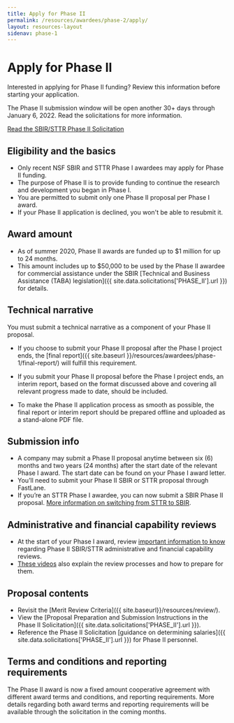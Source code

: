 ```yaml
---
title: Apply for Phase II
permalink: /resources/awardees/phase-2/apply/
layout: resources-layout
sidenav: phase-1
---
```


# Apply for Phase II

Interested in applying for Phase II funding? Review this information before starting your application.

The Phase II submission window will be open another 30+ days through January 6, 2022. Read the solicitations for more information.

<a class="usa-button usa-button-primary button-arrow" href="{{ site.data.solicitations['SBIR_STTR'].url }}">
  Read the SBIR/STTR Phase II Solicitation</a>

## Eligibility and the basics

- Only recent NSF SBIR and STTR Phase I awardees may apply for Phase II funding.
- The purpose of Phase II is to provide funding to continue the research and development you began in Phase I.
- You are permitted to submit only one Phase II proposal per Phase I award.
- If your Phase II application is declined, you won't be able to resubmit it.

## Award amount 

- As of summer 2020, Phase II awards are funded up to $1 million for up to 24 months.
- This amount includes up to $50,000 to be used by the Phase II awardee for commercial assistance under the SBIR [Technical and Business Assistance (TABA) legislation]({{ site.data.solicitations['PHASE_II'].url }}) for details.

## Technical narrative 

You must submit a technical narrative as a component of your Phase II proposal.  

- If you choose to submit your Phase II proposal after the Phase I project ends, the [final report]({{ site.baseurl }}/resources/awardees/phase-1/final-report/) will fulfill this requirement.  

- If you submit your Phase II proposal before the Phase I project ends, an interim report, based on the format discussed above and covering all relevant progress made to date, should be included.  

- To make the Phase II application process as smooth as possible, the final report or interim report should be prepared offline and uploaded as a stand-alone PDF file.  

## Submission info

- A company may submit a Phase II proposal anytime between six (6) months and two years (24 months) after the start date of the relevant Phase I award. The start date can be found on your Phase I award letter.
- You’ll need to submit your Phase II SBIR or STTR proposal through FastLane.
- If you’re an STTR Phase I awardee, you can now submit a SBIR Phase II proposal. [More information on switching from STTR to SBIR](http://www.nsf.gov/publications/pub_summ.jsp?ods_key=nsf14103).

## Administrative and financial capability reviews

- At the start of your Phase I award, review [important information to know](http://www.nsf.gov/bfa/dias/caar/sbirrev.jsp) regarding Phase II SBIR/STTR administrative and financial capability reviews.
- [These videos](https://www.youtube.com/playlist?list=PLGhBP1C7iCOmI1p5UtqYCXzmUL9SzSApv) also explain the review processes and how to prepare for them.

## Proposal contents

- Revisit the [Merit Review Criteria]({{ site.baseurl}}/resources/review/).
- View the [Proposal Preparation and Submission Instructions in the Phase II Solicitation]({{ site.data.solicitations['PHASE_II'].url }}).
- Reference the Phase II Solicitation [guidance on determining salaries]({{ site.data.solicitations['PHASE_II'].url }}) for Phase II personnel.

## Terms and conditions and reporting requirements

The Phase II award is now a fixed amount cooperative agreement with different award terms and conditions, and reporting requirements. More details regarding both award terms and reporting requirements will be available through the solicitation in the coming months.   

